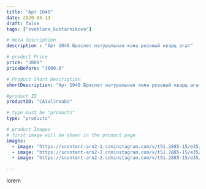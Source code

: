 ```yaml
---
title: "Арт 1048"
date: 2020-05-13
draft: false
tags: ["svetlana_kustarnikova"]

# meta description
description : "Арт 1048 Браслет натуральная кожа розовый кварц агат"

# product Price
price: "3000"
priceBefore: "3600.0"

# Product Short Description
shortDescription: "Арт 1048 Браслет натуральная кожа розовый кварц агат"

#product ID
productID: "CAIxlJroabS"

# type must be "products"
type: "products"

# product Images
# first image will be shown in the product page
images:
  - image: "https://scontent-arn2-1.cdninstagram.com/v/t51.2885-15/e35/96413360_1350203251852744_8456137972147837252_n.jpg?se=7&tp=1&_nc_ht=scontent-arn2-1.cdninstagram.com&_nc_cat=104&_nc_ohc=5maeQviacakAX9nlBs4&oh=b6073371353f5238b4e282cfe1ed40e9&oe=6069BD69&ig_cache_key=MjMwODMxMjg2MDgwMzAwODEzNA%3D%3D.2"
  - image: "https://scontent-arn2-2.cdninstagram.com/v/t51.2885-15/e35/96772284_232892911335773_5289735163129294751_n.jpg?se=7&tp=1&_nc_ht=scontent-arn2-2.cdninstagram.com&_nc_cat=105&_nc_ohc=sMHigujF_lAAX-NBYvk&oh=d6e11358b36b134678fdc23a7956dfee&oe=606B29DC&ig_cache_key=MjMwODMxMjg2MDgyODIzOTM4NQ%3D%3D.2"
  - image: "https://scontent-arn2-2.cdninstagram.com/v/t51.2885-15/e35/97053138_279333063460776_2769885587274794027_n.jpg?se=8&tp=1&_nc_ht=scontent-arn2-2.cdninstagram.com&_nc_cat=100&_nc_ohc=3PcDCbI_75sAX9_UpHT&oh=27125a2ca34e6175f08e815ee96b07d4&oe=6069F444&ig_cache_key=MjMwODMxMjg2MDgxOTczNzI2Ng%3D%3D.2"

---
```

lorem
